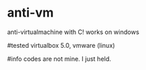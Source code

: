 # anti-vm
anti-virtualmachine with C!
works on windows

#tested
virtualbox 5.0, vmware
(linux)

#info
codes are not mine. I just held.
